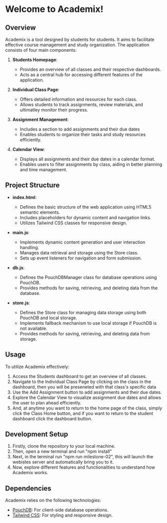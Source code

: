 # Welcome to Academix!

## Overview

Academix is a tool designed by students for students. It aims to facilitate effective course management and study organization. The application consists of four main components:

1. **Students Homepage**:
   - Provides an overview of all classes and their respective dashboards.
   - Acts as a central hub for accessing different features of the application.

2. **Individual Class Page**:
   - Offers detailed information and resources for each class.
   - Allows students to track assignments, review materials, and ultimatley monitor their progress.

3. **Assignment Management**:
   - Includes a section to add assignments and their due dates
   - Enables students to organize their tasks and study resources efficiently.

4. **Calendar View**:
   - Displays all assignments and their due dates in a calendar format.
   - Enables users to filter assignments by class, aiding in better planning and time management.

## Project Structure

- **index.html**:
  - Defines the basic structure of the web application using HTML5 semantic elements.
  - Includes placeholders for dynamic content and navigation links.
  - Utilizes Tailwind CSS classes for responsive design.

- **main.js**:
  - Implements dynamic content generation and user interaction handling.
  - Manages data retrieval and storage using the Store class.
  - Sets up event listeners for navigation and form submission.

- **db.js**:
  - Defines the PouchDBManager class for database operations using PouchDB.
  - Provides methods for saving, retrieving, and deleting data from the database.

- **store.js**:
  - Defines the Store class for managing data storage using both PouchDB and local storage.
  - Implements fallback mechanism to use local storage if PouchDB is not available.
  - Provides methods for saving, retrieving, and deleting data from storage.

## Usage

To utilize Academix effectively:
1. Access the Students dashboard to get an overview of all classes.
2. Navigate to the Individual Class Page by clicking on the class in the dashboard, then you will be preseneted with that class's specific data 
3. Use the Add Assignment button to add assignments and their due dates.
5. Explore the Calendar View to visualize assignment due dates and allows the user to plan ahead efficiently.
6. And, at anytime you want to return to the home page of the class, simply click the Class Home button, and if you want to return to the student dashboard click the dashboard button.

## Development Setup

1. Firstly, clone the repository to your local machine.
2. Then, open a new terminal and run "npm install"
3. Next, in the terminal run "npm run milestone-02", this will launch the webistes server and automatically bring you to it.
4. Now, explore different features and functionalities to understand how Academix works.

## Dependencies

Academix relies on the following technologies:
- [PouchDB](https://pouchdb.com/): For client-side database operations.
- [Tailwind CSS](https://tailwindcss.com/): For styling and responsive design.
